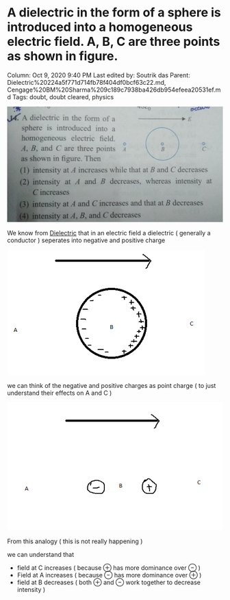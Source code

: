 # A dielectric in the form of a sphere is introduced into a homogeneous electric field. A, B, C are three points as shown in figure.

Column: Oct 9, 2020 9:40 PM
Last edited by: Soutrik das
Parent: Dielectric%20224a5f771d714fb78f404df0bcf63c22.md, Cengage%20BM%20Sharma%209c189c7938ba426db954efeea20531ef.md
Tags: doubt, doubt cleared, physics

![A%20dielectric%20in%20the%20form%20of%20a%20sphere%20is%20introduced%2093525269416b40ffb362c4c3cbb5b739/WhatsApp_Image_2020-09-05_at_19.29.17.jpeg](A%20dielectric%20in%20the%20form%20of%20a%20sphere%20is%20introduced%2093525269416b40ffb362c4c3cbb5b739/WhatsApp_Image_2020-09-05_at_19.29.17.jpeg)

We know from [Dielectric](Dielectric%20224a5f771d714fb78f404df0bcf63c22.md) that in an electric field a dielectric ( generally a conductor ) seperates into negative and positive charge 

 

![A%20dielectric%20in%20the%20form%20of%20a%20sphere%20is%20introduced%2093525269416b40ffb362c4c3cbb5b739/Untitled.png](A%20dielectric%20in%20the%20form%20of%20a%20sphere%20is%20introduced%2093525269416b40ffb362c4c3cbb5b739/Untitled.png)

 we can think of the negative and positive charges as point charge ( to just understand their effects on A and C ) 

![A%20dielectric%20in%20the%20form%20of%20a%20sphere%20is%20introduced%2093525269416b40ffb362c4c3cbb5b739/Untitled%201.png](A%20dielectric%20in%20the%20form%20of%20a%20sphere%20is%20introduced%2093525269416b40ffb362c4c3cbb5b739/Untitled%201.png)

From this analogy ( this is not really happening ) 

we can understand that  

- field at C increases ( because $\oplus$ has more dominance over $\ominus$ )
- Field at A increases ( because $\ominus$ has more dominance over $\oplus$ )
- field at B decreases ( both $\oplus$ and $\ominus$ work together to decrease intensity )